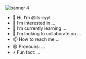 ![banner 4](https://github.com/user-attachments/assets/75766310-1251-4741-b213-9259959c7656)

- 👋 Hi, I’m @its-ryyt
- 👀 I’m interested in ...
- 🌱 I’m currently learning ...
- 💞️ I’m looking to collaborate on ...
- 📫 How to reach me ...
- 😄 Pronouns: ...
- ⚡ Fun fact: ...
